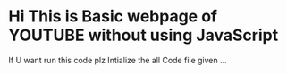 <h1>
  Hi This is Basic webpage of YOUTUBE without using JavaScript 
</h1>
 <p>
   If U want run this code plz Intialize the all Code file given ...
 </p>
